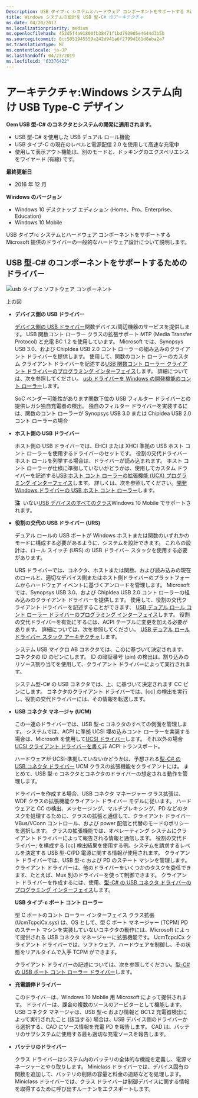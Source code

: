 ```yaml
---
Description: USB タイプ-c システムとハードウェア コンポーネントをサポートする Microsoft 提供のドライバーの一般的なハードウェア設計について説明します。
title: Windows システムの設計を USB 型-C# のアーキテクチャ
ms.date: 04/20/2017
ms.localizationpriority: medium
ms.openlocfilehash: 452d5f4a91800fb38471f1bd792905e4644d3b5b
ms.sourcegitcommit: 0cc5051945559a242d941a6f2799d161d8eba2a7
ms.translationtype: MT
ms.contentlocale: ja-JP
ms.lasthandoff: 04/23/2019
ms.locfileid: "63376422"
---
```

# <a name="architecture-usb-type-c-design-for-a-windows-system"></a>アーキテクチャ:Windows システム向け USB Type-C デザイン


**Oem USB 型-C# のコネクタとシステムの開発に適用されます。**

-   USB 型-C# を使用した USB デュアル ロール機能
-   USB タイプ-C の現在のレベルと電源配信 2.0 を使用して高速な充電中
-   使用して表示アウト機能は、別のモードと、ドッキングのエクスペリエンスをワイヤード (有線) です。

**最終更新日**

-   2016 年 12 月

**Windows のバージョン**

-   Windows 10 デスクトップ エディション (Home、Pro、Enterprise、Education)
-   Windows 10 Mobile

USB タイプ-c システムとハードウェア コンポーネントをサポートする Microsoft 提供のドライバーの一般的なハードウェア設計について説明します。

## <a href="" id="drivers"></a>USB 型-C# のコンポーネントをサポートするためのドライバー


![usb タイプ c ソフトウェア コンポーネント](images/type-c-arch.png)

上の図

-   **デバイス側の USB ドライバー**

    [デバイス側の USB ドライバー](usb-device-side-drivers-in-windows.md)関数デバイス/周辺機器のサービスを提供します。 USB 関数コント ローラー クラスの拡張サポート MTP (Media Transfer Protocol) と充電 BC 1.2 を使用しています。 Microsoft では、Synopsys USB 3.0、および ChipIdea USB 2.0 コント ローラーの組み込みのクライアント ドライバーを提供します。 使用して、関数のコント ローラーのカスタム クライアント ドライバーを記述する[USB 関数コント ローラー クライアント ドライバーのプログラミング インターフェイス](https://msdn.microsoft.com/library/windows/hardware/mt188010)します。 詳細については、次を参照してください。 [usb ドライバーを Windows の開発機能のコント ローラー](developing-windows-drivers-for-usb-function-controllers.md)します。

    SoC ベンダー可能性があります関数下位の USB フィルター ドライバーとの提供レガシ独自充電器の検出。 独自のフィルター ドライバーを実装するには、関数のコント ローラーが Synopsys USB 3.0 または ChipIdea USB 2.0 コント ローラーの場合

-   **ホスト側の USB ドライバー**

    ホスト側の USB ドライバーでは、EHCI または XHCI 準拠の USB ホスト コント ローラーを使用するドライバーのセットです。 役割の交代ドライバー ホスト ロールを列挙する場合は、ドライバーが読み込まれます。 ホスト コント ローラーが仕様に準拠していないかどうかは、使用してカスタム ドライバーを記述する[USB ホスト コント ローラーの拡張機能 (UCX) プログラミング インターフェイス](https://msdn.microsoft.com/library/windows/hardware/mt188009)します。 詳しくは、次を参照してください。[開発 Windows ドライバーの USB ホスト コント ローラー](developing-windows-drivers-for-usb-host-controllers.md)します。

    **注**  いない[USB デバイスのすべてのクラス](supported-usb-classes.md)Windows 10 Mobile でサポートされます。

     

-   **役割の交代の USB ドライバー (URS)**

    デュアル ロールの USB ポートが Windows ホストまたは関数のいずれかのモードに構成する必要があるように、システムを設計できます。 これらの設計は、ロール スイッチ (URS) の USB ドライバー スタックを使用する必要があります。

    URS ドライバーでは、コネクタ、ホストまたは関数、および読み込みの現在のロールと、適切なデバイス側またはホスト側ドライバーのプラットフォームからハードウェア イベントに基づくアンロードを管理します。 Microsoft では、Synopsys USB 3.0、および ChipIdea USB 2.0 コント ローラーの組み込みのクライアント ドライバーを提供します。 使用して、役割の交代クライアント ドライバーを記述することができます、 [USB デュアル ロール コント ローラー ドライバーのプログラミング インターフェイス](https://msdn.microsoft.com/library/windows/hardware/mt628026)します。 役割の交代ドライバーを有効にするには、ACPI テーブルに変更を加える必要があります。 詳細については、次を参照してください。 [USB デュアル ロール ドライバー スタック アーキテクチャ](usb-dual-role-driver-stack-architecture.md)します。

    システム USB マイクロ AB コネクタでは、このに基づいて決定されます、コネクタの ID のピンにします。 ID の暗証番号 (pin) の検出は、割り込みのリソース割り当てを使用して、クライアント ドライバーによって実行されます。

    システム型-C# の USB コネクタでは、上、に基づいて決定されます CC ピンにします。 コネクタのクライアント ドライバーでは、[cc] の検出を実行し、役割の交代ドライバーには、その情報を転送します。

-   **USB コネクタ マネージャ (UCM)**

    この一連のドライバーでは、USB 型-c コネクタのすべての側面を管理します。 システムでは、ACPI に準拠 UCSI 埋め込みコント ローラーを実装する場合は、Microsoft を使用して[UCSI ドライバー](ucsi.md)します。 それ以外の場合[UCSI クライアント ドライバーを書く](write-a-ucsi-driver.md)非 ACPI トランスポート。

    ハードウェアが UCSI-準拠していないかどうかは、予想される[型-C# の USB コネクタ ドライバー](bring-up-a-usb-type-c-connector-on-a-windows-system.md) UCM クラスの拡張機能をクライアントには。 まとめて、USB 型-c コネクタとコネクタのドライバーの想定される動作を管理します。

    ドライバーを作成する場合、USB コネクタ マネージャー クラス拡張は、WDF クラスの拡張機能クライアント ドライバー モデルに従います。 ハードウェアと CC の検出、メッセージング、マルチプレキシング、PD などのタスクを処理するために、クラスの拡張と通信して、クライアント ドライバー VBus/VConn コントロール、および power 配信と代替のモードのポリシーを選択します。 クラスの拡張機能では、オペレーティング システムにクライアント ドライバーによって報告される情報と通信します。 役割の交代ドライバー; を構成する [cc] 検出結果を使用する例。システムを請求するレベルを決定する USB 型-C/PD 電源に関する情報が使用されます。 クライアント ドライバーでは、USB 型-c および PD のステート マシンを管理します。 クライアント ドライバーは、他のドライバーをいくつかのタスクを委任できます、たとえば、Mux 別のドライバーを使って制御できます。 クライアント ドライバーを作成するには、使用、[型-C# の USB コネクタ ドライバーのプログラミング インターフェイス](https://msdn.microsoft.com/library/windows/hardware/mt188011)します。

    **USB タイプ-c ポート コント ローラー**

    型 C ポートのコント ローラー インターフェイス クラス拡張 (UcmTcpciCx.sys) は、OS として、型 C ポート マネージャー (TCPM) PD のステート マシンを実装していないコネクタの動作には、Microsoft によって提供される USB コネクタ マネージャーに拡張機能です。 UcmTcpciCx クライアント ドライバーでは、ソフトウェア、ハードウェアを制御し、その状態をリアルタイムで入手 TCPM ができます。

    クライアント ドライバーの記述については、次を参照してください。[型-C# の USB ポート コント ローラー ドライバー](write-a-usb-type-c-port-controller-driver.md)します。

-   **充電調停ドライバー**

    このドライバーは、Windows 10 Mobile 用 Microsoft によって提供されます。 ドライバーは、課金の複数のソースのアービターとして機能します。 USB コネクタ マネージャは、USB 型-c および情報と BC1.2 充電器検出によって実行されたこと (該当する) 場合は、USB デバイス側のドライバーから選択する、CAD にソース情報を充電 PD を報告します。 CAD は、バッテリのサブシステムに使用する最も適切な充電ソースを報告します。

-   **バッテリのドライバー**

    クラス ドライバーはシステム内のバッテリの全体的な機能を定義し、電源マネージャーとやり取りします。 Miniclass ドライバーでは、デバイス固有の関数を追加して、バッテリの削除の容量と料金の追跡などを処理します。 Miniclass ドライバーでは、クラス ドライバーは制御デバイスに関する情報を取得するために呼び出すルーチンをエクスポートします。

 

 





